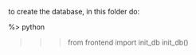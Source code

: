 to create the database, in this folder do:

%> python
>>> from frontend import init_db
>>> init_db()
